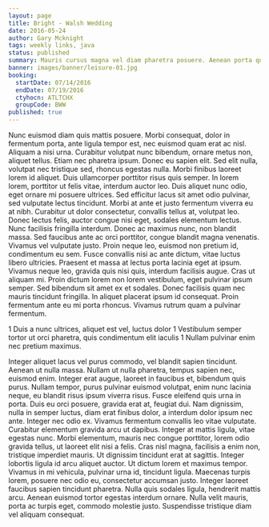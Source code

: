 ```yaml
---
layout: page
title: Bright - Walsh Wedding
date: 2016-05-24
author: Gary Mcknight
tags: weekly links, java
status: published
summary: Mauris cursus magna vel diam pharetra posuere. Aenean porta quam.
banner: images/banner/leisure-01.jpg
booking:
  startDate: 07/14/2016
  endDate: 07/19/2016
  ctyhocn: ATLTCHX
  groupCode: BWW
published: true
---
```

Nunc euismod diam quis mattis posuere. Morbi consequat, dolor in fermentum porta, ante ligula tempor est, nec euismod quam erat ac nisl. Aliquam a nisi urna. Curabitur volutpat nunc bibendum, ornare metus non, aliquet tellus. Etiam nec pharetra ipsum. Donec eu sapien elit. Sed elit nulla, volutpat nec tristique sed, rhoncus egestas nulla. Morbi finibus laoreet lorem id aliquet. Duis ullamcorper porttitor risus quis semper. In lorem lorem, porttitor ut felis vitae, interdum auctor leo. Duis aliquet nunc odio, eget ornare mi posuere ultrices. Sed efficitur lacus sit amet odio pulvinar, sed vulputate lectus tincidunt. Morbi at ante et justo fermentum viverra eu at nibh. Curabitur ut dolor consectetur, convallis tellus at, volutpat leo.
Donec lectus felis, auctor congue nisi eget, sodales elementum lectus. Nunc facilisis fringilla interdum. Donec ac maximus nunc, non blandit massa. Sed faucibus ante ac orci porttitor, congue blandit magna venenatis. Vivamus vel vulputate justo. Proin neque leo, euismod non pretium id, condimentum eu sem. Fusce convallis nisi ac ante dictum, vitae luctus libero ultricies. Praesent et massa at lectus porta lacinia eget at ipsum. Vivamus neque leo, gravida quis nisi quis, interdum facilisis augue. Cras ut aliquam mi. Proin dictum lorem non lorem vestibulum, eget pulvinar ipsum semper. Sed bibendum sit amet ex et sodales. Donec facilisis quam nec mauris tincidunt fringilla. In aliquet placerat ipsum id consequat. Proin fermentum ante eu mi porta rhoncus. Vivamus rutrum quam a pulvinar fermentum.

1 Duis a nunc ultrices, aliquet est vel, luctus dolor
1 Vestibulum semper tortor ut orci pharetra, quis condimentum elit iaculis
1 Nullam pulvinar enim nec pretium maximus.

Integer aliquet lacus vel purus commodo, vel blandit sapien tincidunt. Aenean ut nulla massa. Nullam ut nulla pharetra, tempus sapien nec, euismod enim. Integer erat augue, laoreet in faucibus et, bibendum quis purus. Nullam tempor, purus pulvinar euismod volutpat, enim nunc lacinia neque, eu blandit risus ipsum viverra risus. Fusce eleifend quis urna in porta. Duis eu orci posuere, gravida erat at, feugiat dui. Nam dignissim, nulla in semper luctus, diam erat finibus dolor, a interdum dolor ipsum nec ante. Integer nec odio ex.
Vivamus fermentum convallis leo vitae vulputate. Curabitur elementum gravida arcu ut dapibus. Integer at mattis ligula, vitae egestas nunc. Morbi elementum, mauris nec congue porttitor, lorem odio gravida tellus, ut laoreet elit nisi a felis. Cras nisl magna, facilisis a enim non, tristique imperdiet mauris. Ut dignissim tincidunt erat at sagittis. Integer lobortis ligula id arcu aliquet auctor. Ut dictum lorem et maximus tempor. Vivamus in mi vehicula, pulvinar urna id, tincidunt ligula. Maecenas turpis lorem, posuere nec odio eu, consectetur accumsan justo. Integer laoreet faucibus sapien tincidunt pharetra. Nulla quis sodales ligula, hendrerit mattis arcu. Aenean euismod tortor egestas interdum ornare. Nulla velit mauris, porta ac turpis eget, commodo molestie justo. Suspendisse tristique diam vel aliquam consequat.
